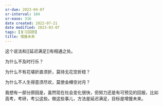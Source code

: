 ```yaml
---
sr-due: 2023-04-07
sr-interval: 184
sr-ease: 316
date created: 2022-07-21
date modified: 2023-03-07
tags: [复习回顾]
title: 增援未来
---
```


这个说法和[[延迟满足]]有相通之处。

为什么不及时行乐？

为什么不有花堪折直须折，莫待无花空折枝？

为什么不人生得意须尽欢，莫使金樽空对月？

我想有一部分原因是，虽然现在社会变化很快，但努力还是有可预见的回报，比如高考，考研，考公这些。做这些事儿，方法是延迟满足，目标是增援未来。
